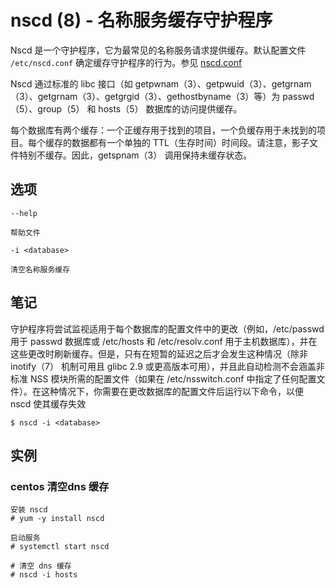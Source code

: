 # nscd (8) - 名称服务缓存守护程序

Nscd 是一个守护程序，它为最常见的名称服务请求提供缓存。默认配置文件 `/etc/nscd.conf` 确定缓存守护程序的行为。参见
[nscd.conf](../conf/nscd.conf.5.md)

Nscd 通过标准的 libc 接口（如 getpwnam（3）、getpwuid（3）、getgrnam（3）、getgrnam（3）、getgrgid（3）、gethostbyname（3）等）为 passwd（5）、group（5） 和 hosts（5） 数据库的访问提供缓存。

每个数据库有两个缓存：一个正缓存用于找到的项目，一个负缓存用于未找到的项目。每个缓存的数据都有一个单独的 TTL（生存时间）时间段。请注意，影子文件特别不缓存。因此，getspnam（3）
调用保持未缓存状态。

## 选项

`--help`

    帮助文件

`-i <database>`

    清空名称服务缓存

## 笔记

守护程序将尝试监视适用于每个数据库的配置文件中的更改（例如，/etc/passwd 用于 passwd 数据库或 /etc/hosts 和 /etc/resolv.conf
用于主机数据库），并在这些更改时刷新缓存。但是，只有在短暂的延迟之后才会发生这种情况（除非 inotify（7） 机制可用且 glibc 2.9 或更高版本可用），并且此自动检测不会涵盖非标准
NSS 模块所需的配置文件（如果在 /etc/nsswitch.conf 中指定了任何配置文件）。在这种情况下，你需要在更改数据库的配置文件后运行以下命令，以便 nscd 使其缓存失效

```
$ nscd -i <database>
```

## 实例

### centos 清空dns 缓存

```
安装 nscd
# yum -y install nscd

启动服务
# systemctl start nscd

# 清空 dns 缓存
# nscd -i hosts
```

